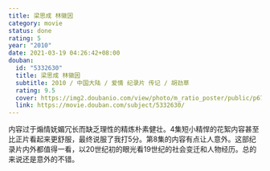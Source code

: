 ```yaml
---
title: 梁思成 林徽因
category: movie
status: done
rating: 5
year: "2010"
date: 2021-03-19 04:26:42+08:00
douban:
  id: "5332630"
  title: 梁思成 林徽因
  subtitle: 2010 / 中国大陆 / 爱情 纪录片 传记 / 胡劲草
  rating: 9.5
  cover: https://img2.doubanio.com/view/photo/m_ratio_poster/public/p676312332.jpg
  link: https://movie.douban.com/subject/5332630/
---
```


内容过于煽情妩媚冗长而缺乏理性的精炼朴素健壮。4集短小精悍的花絮内容甚至比正片看起来更舒服，最终说服了我打5分。第8集的内容有点让人意外。这部纪录片内外都值得一看，以20世纪初的眼光看19世纪的社会变迁和人物经历。总的来说还是意外的不错。
